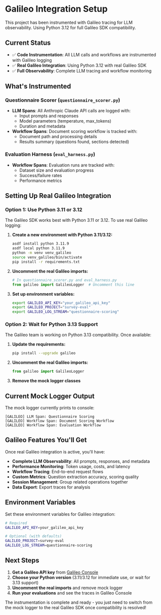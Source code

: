 # Galileo Integration Setup

This project has been instrumented with Galileo tracing for LLM observability. Using Python 3.12 for full Galileo SDK compatibility.

## Current Status

- ✅ **Code Instrumentation**: All LLM calls and workflows are instrumented with Galileo logging
- ✅ **Real Galileo Integration**: Using Python 3.12 with real Galileo SDK
- ✅ **Full Observability**: Complete LLM tracing and workflow monitoring

## What's Instrumented

### Questionnaire Scorer (`questionnaire_scorer.py`)
- **LLM Spans**: All Anthropic Claude API calls are logged with:
  - Input prompts and responses
  - Model parameters (temperature, max_tokens)
  - Duration and metadata
- **Workflow Spans**: Document scoring workflow is tracked with:
  - Document path and processing details
  - Results summary (questions found, sections detected)

### Evaluation Harness (`eval_harness.py`)
- **Workflow Spans**: Evaluation runs are tracked with:
  - Dataset size and evaluation progress
  - Success/failure rates
  - Performance metrics

## Setting Up Real Galileo Integration

### Option 1: Use Python 3.11 or 3.12
The Galileo SDK works best with Python 3.11 or 3.12. To use real Galileo logging:

1. **Create a new environment with Python 3.11/3.12:**
   ```bash
   asdf install python 3.11.9
   asdf local python 3.11.9
   python -m venv venv_galileo
   source venv_galileo/bin/activate
   pip install -r requirements.txt
   ```

2. **Uncomment the real Galileo imports:**
   ```python
   # In questionnaire_scorer.py and eval_harness.py
   from galileo import GalileoLogger  # Uncomment this line
   ```

3. **Set up environment variables:**
   ```bash
   export GALILEO_API_KEY="your_galileo_api_key"
   export GALILEO_PROJECT="survey-eval"
   export GALILEO_LOG_STREAM="questionnaire-scoring"
   ```

### Option 2: Wait for Python 3.13 Support
The Galileo team is working on Python 3.13 compatibility. Once available:

1. **Update the requirements:**
   ```bash
   pip install --upgrade galileo
   ```

2. **Uncomment the real Galileo imports:**
   ```python
   from galileo import GalileoLogger
   ```

3. **Remove the mock logger classes**

## Current Mock Logger Output

The mock logger currently prints to console:
```
[GALILEO] LLM Span: Questionnaire Scoring
[GALILEO] Workflow Span: Document Scoring Workflow
[GALILEO] Workflow Span: Evaluation Workflow
```

## Galileo Features You'll Get

Once real Galileo integration is active, you'll have:

- **Complete LLM Observability**: All prompts, responses, and metadata
- **Performance Monitoring**: Token usage, costs, and latency
- **Workflow Tracing**: End-to-end request flows
- **Custom Metrics**: Question extraction accuracy, scoring quality
- **Session Management**: Group related operations together
- **Data Export**: Export traces for analysis

## Environment Variables

Set these environment variables for Galileo integration:

```bash
# Required
GALILEO_API_KEY=your_galileo_api_key

# Optional (with defaults)
GALILEO_PROJECT=survey-eval
GALILEO_LOG_STREAM=questionnaire-scoring
```

## Next Steps

1. **Get a Galileo API key** from [Galileo Console](https://console.galileo.ai)
2. **Choose your Python version** (3.11/3.12 for immediate use, or wait for 3.13 support)
3. **Uncomment the real imports** and remove mock logger
4. **Run your evaluations** and see the traces in Galileo Console

The instrumentation is complete and ready - you just need to switch from the mock logger to the real Galileo SDK once compatibility is resolved!
